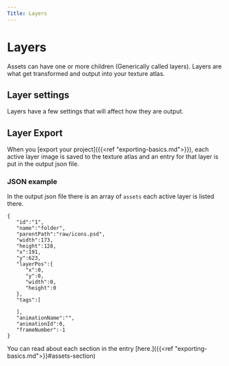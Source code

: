 ```yaml
---
Title: Layers
---
```


# Layers

Assets can have one or more children (Generically called layers). Layers are what get transformed and output into your texture atlas.

## Layer settings
Layers have a few settings that will affect how they are output.

## Layer Export

When you [export your project]({{<ref "exporting-basics.md">}}), each active layer image is saved to the texture atlas and an entry for that layer is put in the output json file. 

### JSON example

In the output json file there is an array of `assets` each active layer is listed there.

```
{
   "id":"1",
   "name":"folder",
   "parentPath":"raw/icons.psd",
   "width":173,
   "height":128,
   "x":191,
   "y":623,
   "layerPos":{
      "x":0,
      "y":0,
      "width":0,
      "height":0
   },
   "tags":[
      
   ],
   "animationName":"",
   "animationId":0,
   "frameNumber":-1
}
```

You can read about each section in the entry [here.]({{<ref "exporting-basics.md">}}#assets-section)